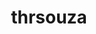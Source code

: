 ---
title: thrsouza
github: https://github.com/thrsouza
mode: dark
transition: 1s
score: 71.6
archetype:
- Code
- Badges | Tags | Icons
---